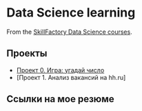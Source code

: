 # Data Science learning

From the [SkillFactory Data Science courses](https://skillfactory.ru/data-scientist).

## Проекты

* [Проект 0. Игра: угадай число](https://github.com/mrKaffeine/autistic_convulsions/tree/main/project_0)
* [Проект 1. Анализ вакансий на hh.ru]

## Ссылки на мое резюме
